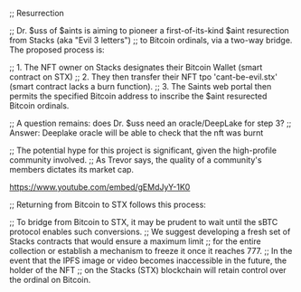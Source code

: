;; Resurrection

;; Dr. $uss of $aints is aiming to pioneer a first-of-its-kind $aint resurection from Stacks (aka "Evil 3 letters")
;; to Bitcoin ordinals, via a two-way bridge. The proposed process is:

;; 1. The NFT owner on Stacks designates their Bitcoin Wallet (smart contract on STX)
;; 2. They then transfer their NFT tpo 'cant-be-evil.stx' (smart contract lacks a burn function).
;; 3. The Saints web portal then permits the specified Bitcoin address to inscribe the $aint resurected Bitcoin ordinals.

;; A question remains: does Dr. $uss need an oracle/DeepLake for step 3?
;; Answer: Deeplake oracle will be able to check that the nft was burnt

;; The potential hype for this project is significant, given the high-profile community involved.
;; As Trevor says, the quality of a community's members dictates its market cap.

https://www.youtube.com/embed/gEMdJyY-1K0

;; Returning from Bitcoin to STX follows this process:

;; To bridge from Bitcoin to STX, it may be prudent to wait until the sBTC protocol enables such conversions.
;; We suggest developing a fresh set of Stacks contracts that would ensure a maximum limit
;; for the entire collection or establish a mechanism to freeze it once it reaches 777.
;; In the event that the IPFS image or video becomes inaccessible in the future, the holder of the NFT
;; on the Stacks (STX) blockchain will retain control over the ordinal on Bitcoin.
